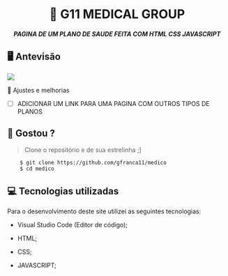 <h1 align="center">
     📰
G11 MEDICAL GROUP

</h1>

<h5 align="center">
 PAGINA DE UM PLANO DE SAUDE FEITA COM HTML CSS JAVASCRIPT
  </h5>

## 🖥 Antevisão 
<img src="https://github.com/gfranca11/medico/blob/main/Anima%C3%A7%C3%A3o7.gif">
 
 📌 Ajustes e melhorias
 
 - [ ] ADICIONAR UM  LINK PARA UMA PAGINA COM OUTROS TIPOS DE PLANOS
 

 
 
 ## 🧐 Gostou ?
 
 > Clone o repositório e de sua estrelinha ;]
   
        $ git clone https://github.com/gfranca11/medico
        $ cd medico
        
 
 
## 💻 Tecnologias utilizadas

Para o desenvolvimento deste site utilizei as seguintes tecnologias:

 * Visual Studio Code (Editor de código);

* HTML;
* CSS;
* JAVASCRIPT;
